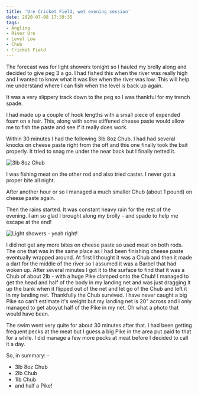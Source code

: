 ```yaml
---
title: 'Ure Cricket Field, wet evening session'
date: 2020-07-08 17:39:35
tags:
- Angling
- River Ure
- Level Low
- Chub
- Cricket Field
---
```

The forecast was for light showers tonight so I hauled my brolly along and decided to give peg 3 a go. I had fished this when the river was really high and I wanted to know what it was like when the river was low. This will help me understand where I can fish when the level is back up again.

It was a very slippery track down to the peg so I was thankful for my trench spade. 

I had made up a couple of hook lengths with a small piece of expended foam on a hair. This, along with some stiffened cheese paste would allow me to fish the paste and see if it really does work.

Within 30 minutes I had the following 3lb 8oz Chub. I had had several knocks on cheese paste right from the off and this one finally took the bait properly. It tried to snag me under the near back but I finally netted it.

![3lb 8oz Chub](/images/2020-07-08/0fc2c74419c242699b3ac5ece5f7df8a.jpg)


I was fishing meat on the other rod and also tried caster. I never got a proper bite all night.

After another hour or so I managed a much smaller Chub (about 1 pound) on cheese paste again.

Then the rains started. It was constant heavy rain for the rest of the evening. I am so glad I brought along my brolly - and spade to help me escape at the end!


![Light showers - yeah right!](/images/2020-07-08/6eb67ac584a746929e34b98681a0a654.jpg)


I did not get any more bites on cheese paste so used meat on both rods. The one that was in the same place as I had been finishing cheese paste eventually wrapped around. At first I thought it was a Chub and then it made a dart for the middle of the river so I assumed it was a Barbel that had woken up. After several minutes I got it to the surface to find that it was a Chub of about 2lb - with a huge Pike clamped onto the Chub! I managed to get the head and half of the body in my landing net and was just dragging it up the bank when it flipped out of the net and let go of the Chub and left it in my landing net. Thankfully the Chub survived. I have never caught a big Pike so can't estimate it's weight but my landing net is 20" across and I only managed to get aboyut half of the Pike in my net. Oh what a photo that would have been.

The swim went very quite for about 30 minutes after that. I had been getting frequent pecks at the meat but I guess a big Pike in the area put paid to that for a while. I did manage a few more pecks at meat before I decided to call it a day.

So, in summary: -
- 3lb 8oz Chub
- 2lb Chub
- 1lb Chub
- and half a Pike!
